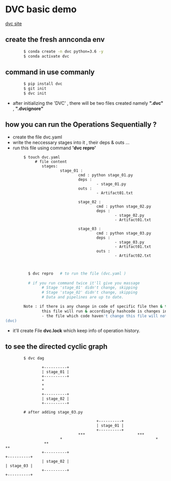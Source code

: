 #  DVC basic demo

[dvc site](https://dvc.org/doc/user-guide/project-structure/pipelines-files)

## create the fresh annconda env 

```bash 
        $ conda create -n dvc python=3.6 -y 
        $ conda activate dvc 
```

## command in use commanly 

```bash 
        $ pip install dvc 
        $ git init
        $ dvc init  
```
- after initializing the 'DVC' , there will be two files created namely **".dvc"** , **".dvcignore"**


## how you can run the Operations Sequentially ?

- create the file dvc.yaml
- write the neccessary stages into it , their deps & outs ...
- run this file using command **'dvc repro'** 

```
        $ touch dvc.yaml 
             # file content 
                stages:
                        stage_01 :
                                cmd : python stage_01.py 
                                deps :
                                        - stage_01.py
                                outs :
                                        - Artifact01.txt

                                stage_02 :
                                        cmd : python stage_02.py 
                                        deps :
                                                - stage_02.py
                                                - Artifact01.txt

                                stage_03 :
                                        cmd : python stage_03.py 
                                        deps :
                                                - stage_03.py
                                                - Artifact01.txt
                                        outs :
                                                - Artifact02.txt



```


```bash 
          $ dvc repro   # to run the file (dvc.yaml )
          
          # if you run command twice it'll give you massage 
                # Stage 'stage_01' didn't change, skipping
                # Stage 'stage_02' didn't change, skipping
                # Data and pipelines are up to date.

        Note : if there is any change in code of specific file then & then only 
                this file will run & accordingly hashcode is changes in file *'dvc.lock'*..
                - the file which code haven't change this file will not run & skipped during the operations..
(dvc) 

```
- it'll create File **dvc.lock** which keep info of operation history.


##  **to see the directed cyclic graph**
```bash 
        $ dvc dag 

```
```- the graph will look like this....
                +----------+
                | stage_01 |
                +----------+
                *
                *
                *
                +----------+
                | stage_02 |
                +----------+

        # after adding stage_03.py 

                                        +----------+
                                        | stage_01 |
                                        +----------+
                                ***                       ***
                        *                                         *
                 **                                                       **
                +----------+                                             +----------+
                | stage_02 |                                             | stage_03 |
                +----------+                                             +----------+
                
```
